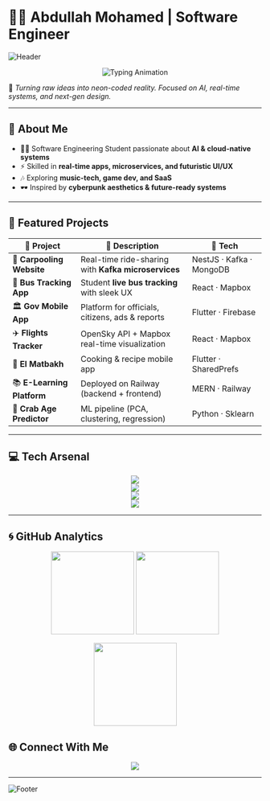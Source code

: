 # 👨‍💻 Abdullah Mohamed | Software Engineer  

![Header](https://capsule-render.vercel.app/api?type=waving&color=0:ff00ff,100:00ffff&height=220&section=header&text=Abdullah%20Mohamed&fontSize=42&fontColor=ffffff&animation=fadeIn&fontAlignY=38)

<p align="center">
  <img src="https://readme-typing-svg.demolab.com?font=Share+Tech+Mono&weight=700&size=22&pause=1000&color=FF00FF&center=true&vCenter=true&width=750&lines=Full-Stack+Developer;AI+%26+Cloud+Explorer;Data+%26+Machine+Learning;Game+%26+VR+Hobbyist;Future-Ready+Engineer" alt="Typing Animation" />
</p>

🚀 *Turning raw ideas into neon-coded reality. Focused on AI, real-time systems, and next-gen design.*  

---

## 🌌 About Me  

- 👨‍💻 Software Engineering Student passionate about **AI & cloud-native systems**  
- ⚡ Skilled in **real-time apps, microservices, and futuristic UI/UX**  
- 🎶 Exploring **music-tech, game dev, and SaaS**  
- 🕶️ Inspired by **cyberpunk aesthetics & future-ready systems**  

---

## 🚀 Featured Projects  

| 💎 Project | 📖 Description | 🔮 Tech |
|------------|---------------|---------|
| 🚗 **Carpooling Website** | Real-time ride-sharing with **Kafka microservices** | NestJS · Kafka · MongoDB |
| 🚌 **Bus Tracking App** | Student **live bus tracking** with sleek UX | React · Mapbox |
| 🏛️ **Gov Mobile App** | Platform for officials, citizens, ads & reports | Flutter · Firebase |
| ✈️ **Flights Tracker** | OpenSky API + Mapbox real-time visualization | React · Mapbox |
| 🍳 **El Matbakh** | Cooking & recipe mobile app | Flutter · SharedPrefs |
| 📚 **E-Learning Platform** | Deployed on Railway (backend + frontend) | MERN · Railway |
| 🦀 **Crab Age Predictor** | ML pipeline (PCA, clustering, regression) | Python · Sklearn |

---

## 💻 Tech Arsenal  

<p align="center">
  <img src="https://skillicons.dev/icons?i=html,css,js,ts,java,py,cs,cpp,sql,mysql,postgres,mongodb" /><br>
  <img src="https://skillicons.dev/icons?i=react,nextjs,nodejs,express,nestjs,flutter,unity,threejs,tailwind,figma" /><br>
  <img src="https://skillicons.dev/icons?i=aws,docker,kafka,git,github,vercel,railway,postman,linux" /><br>
  <img src="https://skillicons.dev/icons?i=sklearn,tensorflow,matlab,opencv" />
</p>  

---

## 🌀 GitHub Analytics  

<p align="center">
  <img src="https://github-readme-stats.vercel.app/api?username=Sicariusa&show_icons=true&theme=radical&hide_border=true&title_color=FF00FF&icon_color=00FFFF&text_color=FFFFFF&bg_color=0d1117" height="165">
  <img src="https://github-readme-streak-stats.herokuapp.com/?user=Sicariusa&theme=radical&hide_border=true&ring=FF00FF&fire=00FFFF&currStreakLabel=00FFFF" height="165">
</p>

<p align="center">
  <img src="https://github-readme-stats.vercel.app/api/top-langs/?username=Sicariusa&layout=compact&theme=radical&hide_border=true&title_color=FF00FF&text_color=FFFFFF&bg_color=0d1117" height="165">
</p>



## 🌐 Connect With Me  

<p align="center">
  <a href="https://www.linkedin.com/in/abdullah-mohamed-56a853254/">
    <img src="https://img.shields.io/badge/LinkedIn-FF00FF?logo=linkedin&logoColor=white&style=for-the-badge" />
  </a>
</p>  

---

![Footer](https://capsule-render.vercel.app/api?type=waving&color=0:ff00ff,100:00ffff&height=120&section=footer)
